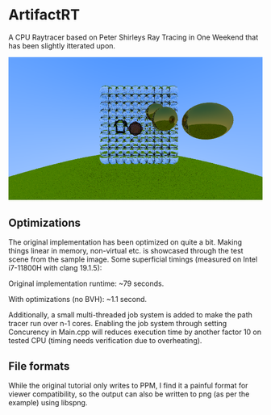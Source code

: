 # ArtifactRT
A CPU Raytracer based on Peter Shirleys Ray Tracing in One Weekend that has been slightly itterated upon.

![Sample raytraced image](ArtifactRT/ArtifactRT/output.png)

## Optimizations
The original implementation has been optimized on quite a bit. Making things linear in memory, non-virtual etc. is showcased through the test scene from the sample image.
Some superficial timings (measured on Intel i7-11800H with clang 19.1.5):

Original implementation runtime: ~79 seconds.

With optimizations (no BVH): ~1.1 second.

Additionally, a small multi-threaded job system is added to make the path tracer run over n-1 cores.
Enabling the job system through setting Concurency in Main.cpp will reduces execution time by another factor 10 on tested CPU (timing needs verification due to overheating).

## File formats
While the original tutorial only writes to PPM, I find it a painful format for viewer compatibility, so the output can also be written to png (as per the example) using libspng.
